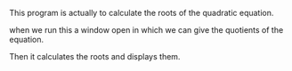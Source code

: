 This program is actually to calculate the roots of the quadratic equation.

when we run this a window open in which we can give the quotients of the equation.

Then it calculates the roots and displays them.
